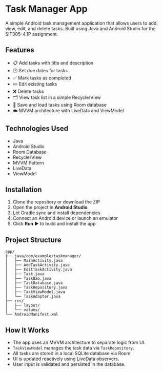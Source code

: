 # Task Manager App

A simple Android task management application that allows users to add, view, edit, and delete tasks. Built using Java and Android Studio for the SIT305-4.1P assignment.

## Features

- 📋 Add tasks with title and description  
- 🕒 Set due dates for tasks  
- ✅ Mark tasks as completed  
- ✏️ Edit existing tasks  
- ❌ Delete tasks  
- 🗂️ View task list in a simple RecyclerView  
- 🧠 Save and load tasks using Room database  
- ☁️ MVVM architecture with LiveData and ViewModel

## Technologies Used

- Java  
- Android Studio  
- Room Database  
- RecyclerView  
- MVVM Pattern  
- LiveData  
- ViewModel

## Installation

1. Clone the repository or download the ZIP  
2. Open the project in **Android Studio**  
3. Let Gradle sync and install dependencies  
4. Connect an Android device or launch an emulator  
5. Click **Run** ▶️ to build and install the app

## Project Structure

```
app/
├── java/com/example/taskmanager/
│   ├── MainActivity.java
│   ├── AddTaskActivity.java
│   ├── EditTaskActivity.java
│   ├── Task.java
│   ├── TaskDao.java
│   ├── TaskDatabase.java
│   ├── TaskRepository.java
│   ├── TaskViewModel.java
│   └── TaskAdapter.java
├── res/
│   ├── layout/
│   └── values/
└── AndroidManifest.xml
```

## How It Works

- The app uses an MVVM architecture to separate logic from UI.
- `TaskViewModel` manages the task data via `TaskRepository`.
- All tasks are stored in a local SQLite database via Room.
- UI is updated reactively using LiveData observers.
- User input is validated and persisted in the database.

